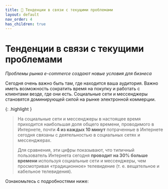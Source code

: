 ```yaml
---
title: 🔄 Тенденции в связи с текущими проблемами
layout: default
nav_order: 4
has_children: true
---
```

# Тенденции в связи с текущими проблемами
_Проблемы рынка e-commerce создают новые условия для бизнеса_

Сегодня очень важно быть там, где находится ваша аудитория. Важно иметь возможность сократить время на покупку и работать с клиентами везде, где они есть. Социальные сети и мессенджеры становятся доминирующей силой на рынке электронной коммерции.

{: .highlight }
> На социальные сети и мессенджеры в настоящее время приходится наибольшая доля общего времени, проводимого в Интернете, почти **4 из каждых 10 минут** потраченные в Интернете сегодня связаны с деятельностью в социальных сетях и мессенджерах.
>
> Для сравнения, эти цифры показывают, что типичный пользователь Интернета сегодня **проводит на 30% больше времени** используя социальные сети и мессенджеры, чем просмотривая «традиционное» телевидение (т. е. вещательное и кабельное телевидения).

Ознакомьтесь с подробностями ниже: